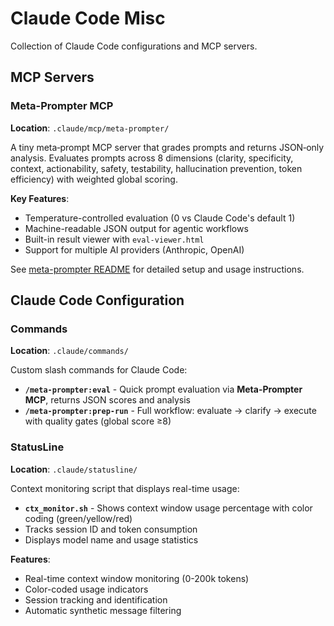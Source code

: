 # Claude Code Misc

Collection of Claude Code configurations and MCP servers.

## MCP Servers

### Meta-Prompter MCP
**Location**: `.claude/mcp/meta-prompter/`

A tiny meta‑prompt MCP server that grades prompts and returns JSON‑only analysis. Evaluates prompts across 8 dimensions (clarity, specificity, context, actionability, safety, testability, hallucination prevention, token efficiency) with weighted global scoring.

**Key Features**:
- Temperature-controlled evaluation (0 vs Claude Code's default 1)
- Machine-readable JSON output for agentic workflows  
- Built-in result viewer with `eval-viewer.html`
- Support for multiple AI providers (Anthropic, OpenAI)

See [meta-prompter README](.claude/mcp/meta-prompter/README.md) for detailed setup and usage instructions.

## Claude Code Configuration

### Commands
**Location**: `.claude/commands/`

Custom slash commands for Claude Code:

- **`/meta-prompter:eval`** - Quick prompt evaluation via **Meta-Prompter MCP**, returns JSON scores and analysis
- **`/meta-prompter:prep-run`** - Full workflow: evaluate → clarify → execute with quality gates (global score ≥8)

### StatusLine
**Location**: `.claude/statusline/`

Context monitoring script that displays real-time usage:
- **`ctx_monitor.sh`** - Shows context window usage percentage with color coding (green/yellow/red)
- Tracks session ID and token consumption
- Displays model name and usage statistics

**Features**:
- Real-time context window monitoring (0-200k tokens)
- Color-coded usage indicators  
- Session tracking and identification
- Automatic synthetic message filtering
